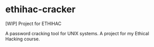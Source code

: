 # ethihac-cracker
[WIP] Project for ETHIHAC

A password cracking tool for UNIX systems. A project for my Ethical Hacking course.
